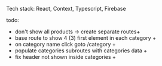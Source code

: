 Tech stack:
React, Context, Typescript, Firebase

todo:

- don't show all products -> create separate routes+
- base route to show 4 (3) first element in each category +
- on category name click goto /category +
- populate categories subroutes with categories data +
- fix header not shown inside categories +